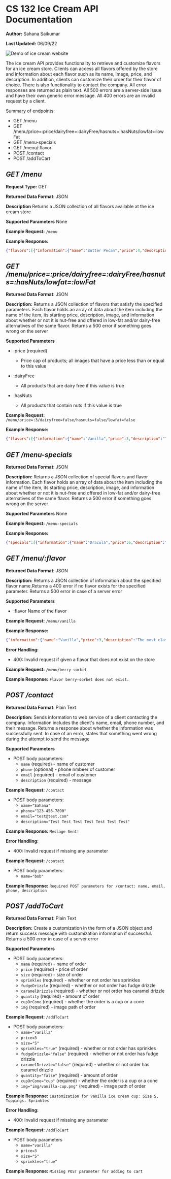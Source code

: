 # CS 132 Ice Cream API Documentation
**Author:** Sahana Saikumar

**Last Updated:** 06/09/22

![Demo of ice cream website](ice_cream_gif.gif)

The ice cream API provides functionality to retrieve and customize flavors for an ice cream store. Clients can access all flavors offered by the store and information about each flavor such as its name, image,
price, and description. In addition, clients can customize their order for their flavor of choice. There is also functionality to contact the company. All error responses are returned as plain text. All 500 errors are a server-side issue and have their own generic error message. All 400 errors are an invalid request by a client.

Summary of endpoints:
* GET /menu
* GET /menu/price=:price/dairyfree=:dairyFree/hasnuts=:hasNuts/lowfat=:lowFat
* GET /menu-specials
* GET /menu/:flavor
* POST /contact
* POST /addToCart

## *GET /menu*

**Request Type:** GET

**Returned Data Format**: JSON

**Description**
Returns a JSON collection of all flavors available at the ice cream store

**Supported Parameters**
None

**Example Request:** `/menu`

**Example Response:**
```json
{"flavors":[{"information":{"name":"Butter Pecan","price":4,"description":"Satisfy your cravings with this perfect combination of crunchy and smooth!","image":"img/butter-pecan-cup.png","special":"false"},"nutrition":{"dairyFreeOption":"true","containsNuts":"true","lowFatOption":"false"}},{"information":{"name":"Chocolate","price":4,"description":"Enjoy a classic with our chocolate ice cream!","image":"img/chocolate-cup.png","special":"false"},"nutrition":{"dairyFreeOption":"true","containsNuts":"false","lowFatOption":"true"}},{"information":{"name":"Cookie Dough","price":4,"description":"You won't be able to get enough of this cookie dough ice cream!","image":"img/cookie-dough-cup.png","special":"false"},"nutrition":{"dairyFreeOption":"true","containsNuts":"false","lowFatOption":"false"}},{"information":{"name":"Dracula","price":6,"description":"Count Dracula wishes this flavor existed during his time","image":"img/dracula-cup.png","special":"true"},"nutrition":{"dairyFreeOption":"false","containsNuts":"false","lowFatOption":"false"}},{"information":{"name":"Garlic Bread","price":6,"description":"Your favorite appetizer turned into an ice cream flavor!","image":"img/garlic-bread-cup.png","special":"true"},"nutrition":{"dairyFreeOption":"false","containsNuts":"false","lowFatOption":"false"}},{"information":{"name":"J And Pb","price":5,"description":"Berry-flavored ice cream with peanut butter chunks!","image":"img/j-and-pb-cup.png","special":"false"},"nutrition":{"dairyFreeOption":"true","containsNuts":"true","lowFatOption":"false"}},{"information":{"name":"Lavender","price":6,"description":"Enjoy the fresh taste of nature with our lavender flavor ice cream!","image":"img/lavender-cup.png","special":"true"},"nutrition":{"dairyFreeOption":"true","containsNuts":"false","lowFatOption":"true"}},{"information":{"name":"Mango","price":5,"description":"Enjoy the fresh taste of mango with our mango flavor ice cream!","image":"img/mango-cup.png","special":"false"},"nutrition":{"dairyFreeOption":"true","containsNuts":"false","lowFatOption":"true"}},{"information":{"name":"Mint Chocolate Chip","price":4,"description":"Minty and delicious!","image":"img/mint-chocolate-chip-cup.png","special":"false"},"nutrition":{"dairyFreeOption":"false","containsNuts":"false","lowFatOption":"false"}},{"information":{"name":"Mocha Chocolate Chip","price":5,"description":"Satisfy your coffee cravings with this flavor!","image":"img/mocha-chocolate-chip-cup.png","special":"false"},"nutrition":{"dairyFreeOption":"false","containsNuts":"false","lowFatOption":"false"}},{"information":{"name":"Orange Sorbet","price":6,"description":"Enjoy the fresh taste of fruit with our orange sorbet!","image":"img/orange-sorbet-cup.png","special":"true"},"nutrition":{"dairyFreeOption":"true","containsNuts":"false","lowFatOption":"true"}},{"information":{"name":"Pb And J","price":5,"description":"A pb&j sandwich turned into an ice cream flavor!","image":"img/pb&j-cup.png","special":"false"},"nutrition":{"dairyFreeOption":"true","containsNuts":"true","lowFatOption":"false"}},{"information":{"name":"Popcorn","price":6,"description":"Popcorn turned into an ice cream flavor!","image":"img/popcorn-cup.png","special":"true"},"nutrition":{"dairyFreeOption":"false","containsNuts":"false","lowFatOption":"false"}},{"information":{"name":"Red Velvet","price":5,"description":"Satisfy your cravings with this red velvet flavor!","image":"img/red-velvet-cup.png","special":"false"},"nutrition":{"dairyFreeOption":"false","containsNuts":"false","lowFatOption":"false"}},{"information":{"name":"Rocky Road","price":4,"description":"Enjoy the crunch of this rocky road ice cream!","image":"img/rocky-road-cup.png","special":"false"},"nutrition":{"dairyFreeOption":"true","containsNuts":"true","lowFatOption":"true"}},{"information":{"name":"Strawberry","price":4,"description":"Enjoy a classic flavor with our strawberry ice cream!","image":"img/strawberry-cup.png","special":"false"},"nutrition":{"dairyFreeOption":"true","containsNuts":"false","lowFatOption":"true"}},{"information":{"name":"Toffee Fudge","price":5,"description":"A chewy and great-tasting flavor!","image":"img/toffee-fudge-cup.png","special":"false"},"nutrition":{"dairyFreeOption":"false","containsNuts":"false","lowFatOption":"true"}},{"information":{"name":"Vanilla","price":3,"description":"The most classic of the classics!","image":"img/vanilla-cup.png","special":"false"},"nutrition":{"dairyFreeOption":"true","containsNuts":"false","lowFatOption":"true"}}]}
```

## *GET /menu/price=:price/dairyfree=:dairyFree/hasnuts=:hasNuts/lowfat=:lowFat*
**Returned Data Format**: JSON

**Description:**
Returns a JSON collection of flavors that satisfy the specified parameters. Each flavor holds an array of data about the item including the name of the item, its starting price, description, image, and information about whether or not it is nut-free and offered in low-fat and/or dairy-free alternatives of the same flavor. Returns a 500 error if something goes wrong on the server

**Supported Parameters**
* :price (required)
  * Price cap of products; all images that have a price less than or equal to this value

* :dairyFree
  * All products that are dairy free if this value is true

* :hasNuts
  * All products that contain nuts if this value is true

**Example Request:** `/menu/price=:3/dairyfree=false/hasnuts=false/lowfat=false`

**Example Response:**
``` JSON
{"flavors":[{"information":{"name":"Vanilla","price":3,"description":"The most classic of the classics!","image":"img/vanilla-cup.png","special":"false"},"nutrition":{"dairyFreeOption":"true","containsNuts":"false","lowFatOption":"true"}}]}
```

## *GET /menu-specials*
**Returned Data Format**: JSON

**Description:**
Returns a JSON collection of special flavors and flavor information. Each flavor holds an array of data about the item including the name of the item, its starting price, description, image, and information about whether or not it is nut-free and offered in low-fat and/or dairy-free alternatives of the same flavor. Returns a 500 error if something goes wrong on the server

**Supported Parameters**
None

**Example Request:** `/menu-specials`

**Example Response:**
``` JSON
{"specials":[{"information":{"name":"Dracula","price":6,"description":"Count Dracula wishes this flavor existed during his time","image":"img/dracula-cup.png","special":"true"},"nutrition":{"dairyFreeOption":"false","containsNuts":"false","lowFatOption":"false"}},{"information":{"name":"Garlic Bread","price":6,"description":"Your favorite appetizer turned into an ice cream flavor!","image":"img/garlic-bread-cup.png","special":"true"},"nutrition":{"dairyFreeOption":"false","containsNuts":"false","lowFatOption":"false"}},{"information":{"name":"Lavender","price":6,"description":"Enjoy the fresh taste of nature with our lavender flavor ice cream!","image":"img/lavender-cup.png","special":"true"},"nutrition":{"dairyFreeOption":"true","containsNuts":"false","lowFatOption":"true"}},{"information":{"name":"Orange Sorbet","price":6,"description":"Enjoy the fresh taste of fruit with our orange sorbet!","image":"img/orange-sorbet-cup.png","special":"true"},"nutrition":{"dairyFreeOption":"true","containsNuts":"false","lowFatOption":"true"}},{"information":{"name":"Popcorn","price":6,"description":"Popcorn turned into an ice cream flavor!","image":"img/popcorn-cup.png","special":"true"},"nutrition":{"dairyFreeOption":"false","containsNuts":"false","lowFatOption":"false"}}]}
```

## *GET /menu/:flavor*
**Returned Data Format**: JSON

**Description:**
 Returns a JSON collection of information about the specified flavor name.Returns a 400 error if no flavor exists for the specified parameter. Returns a 500 error in case of a server error

**Supported Parameters**
* :flavor
  Name of the flavor

**Example Request:** `/menu/vanilla`

**Example Response:**
``` JSON
{"information":{"name":"Vanilla","price":3,"description":"The most classic of the classics!","image":"img/vanilla-cup.png","special":"false"},"nutrition":{"dairyFreeOption":"true","containsNuts":"false","lowFatOption":"true"}}
```

**Error Handling:**
* 400: Invalid request if given a flavor that does not exist on the store

**Example Request:** `/menu/berry-sorbet`

**Example Response:**
```Flavor berry-sorbet does not exist.```

## *POST /contact*
**Returned Data Format**: Plain Text

**Description:**
Sends information to web service of a client contacting the company. Information includes the client's name, email, phone number, and their message. Returns a response about whether the information was successfully sent. In case of an error, states that something went wrong during the attempt to send the message

**Supported Parameters**
* POST body parameters:
  * `name` (required) - name of customer
  * `phone` (optional) - phone nmbeer of customer
  * `email` (required) - email of customer
  * `description` (required) - message 

**Example Request:** `/contact`
* POST body parameters:
  * `name="Sahana"`
  * `phone="123-456-7890"`
  * `email="test@test.com"`
  * `description="Test Test Test Test Test Test Test"`

**Example Response:**
```Message Sent!```

**Error Handling:**
* 400: Invalid request if missing any parameter

**Example Request:** `/contact`
* POST body parameters:
  * `name="bob"`

**Example Response:**
```Required POST parameters for /contact: name, email, phone, description```

## *POST /addToCart*
**Returned Data Format**: Plain Text

**Description:**
Create a customization in the form of a JSON object and return success message with customization information if successful. Returns a 500 error in case of a server error

**Supported Parameters**
* POST body parameters:
  * `name` (required) - name of order
  * `price` (required) - price of order
  * `size` (required) - size of order
  * `sprinkles` (required) - whether or not order has sprinkles 
  * `fudgeDrizzle` (required) - whether or not order has fudge drizzle 
  * `caramelDrizzle` (required) - whether or not order has caramel drizzle 
  * `quantity` (required) - amount of order 
  * `cupOrCone` (required) - whether the order is a cup or a cone 
  * `img` (required) - image path of order 


**Example Request:** `/addToCart`
* POST body parameters:
  * `name="vanilla"`
  * `price=3`
  * `size="S"`
  * `sprinkles="true"` (required) - whether or not order has sprinkles 
  * `fudgeDrizzle="false"` (required) - whether or not order has fudge drizzle 
  * `caramelDrizzle="false"` (required) - whether or not order has caramel drizzle 
  * `quantity="false"` (required) - amount of order 
  * `cupOrCone="cup"` (required) - whether the order is a cup or a cone 
  * `img="img/vanilla-cup.png"` (required) - image path of order

**Example Response:**
```Customization for vanilla ice cream cup: Size S, Toppings: Sprinkles ```

**Error Handling:**
* 400: Invalid request if missing any parameter

**Example Request:** `/addToCart`
* POST body parameters
  * `name="vanilla"`
  * `price=3`
  * `size="S"`
  * `sprinkles="true"`

**Example Response:**
```Missing POST parameter for adding to cart```
